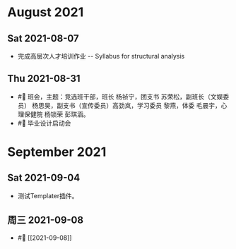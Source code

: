 # August 2021
## Sat 2021-08-07
- 完成高层次人才培训作业 -- Syllabus for structural analysis
## Thu 2021-08-31
- #🌲 班会，主题：竞选班干部，班长 杨祯宁，团支书 苏荣松，副班长（文娱委员） 杨思昊，副支书（宣传委员）高劲岚，学习委员 黎燕，体委 毛晨宇，心理保健院 杨锁荣 彭琪涵。
- #📐 毕业设计启动会

 # September 2021
## Sat 2021-09-04
- 测试Templater插件。

## 周三 2021-09-08
- #🌱 [[2021-09-08]]
